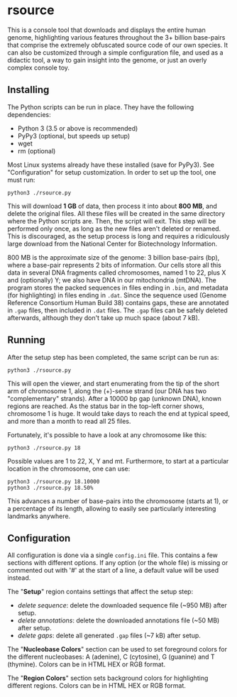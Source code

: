 # rsource

This is a console tool that downloads and displays the entire human genome,
highlighting various features throughout the 3+ billion base-pairs that comprise
the extremely obfuscated source code of our own species. It can also be customized
through a simple configuration file, and used as a didactic tool, a way to gain
insight into the genome, or just an overly complex console toy.

## Installing
The Python scripts can be run in place. They have the following dependencies:
 * Python 3 (3.5 or above is recommended)
 * PyPy3 (optional, but speeds up setup)
 * wget
 * rm (optional)

Most Linux systems already have these installed (save for PyPy3).
See "Configuration" for setup customization. In order to set up the tool, one must run:

    python3 ./rsource.py

This will download **1 GB** of data, then process it into about **800 MB**, and
delete the original files. All these files will be created in the same directory
where the Python scripts are. Then, the script will exit. This step will be
performed only once, as long as the new files aren't deleted or renamed. This is
discouraged, as the setup process is long and requires a ridiculously large download
from the National Center for Biotechnology Information.

800 MB is the approximate size of the genome: 3 billion base-pairs (bp), where
a base-pair represents 2 bits of information. Our cells store all this data in
several DNA fragments called chromosomes, named 1 to 22, plus X and (optionally) Y;
we also have DNA in our mitochondria (mtDNA). The program stores the packed
sequences in files ending in `.bin`, and metadata (for highlighting) in files
ending in `.dat`. Since the sequence used (Genome Reference Consortium Human Build 38)
contains gaps, these are annotated in `.gap` files, then included in `.dat` files.
The `.gap` files can be safely deleted afterwards, although they don't take up
much space (about 7 kB).

## Running
After the setup step has been completed, the same script can be run as:

    python3 ./rsource.py

This will open the viewer, and start enumerating from the tip of the short arm
of chromosome 1, along the (+)-sense strand (our DNA has two "complementary" strands).
After a 10000 bp gap (unknown DNA), known regions are reached. As the status bar
in the top-left corner shows, chromosome 1 is huge. It would take days to reach
the end at typical speed, and more than a month to read all 25 files.

Fortunately, it's possible to have a look at any chromosome like this:

    python3 ./rsource.py 18

Possible values are 1 to 22, X, Y and mt. Furthermore, to start at a particular
location in the chromosome, one can use:

    python3 ./rsource.py 18.10000
    python3 ./rsource.py 18.50%

This advances a number of base-pairs into the chromosome (starts at 1), or a
percentage of its length, allowing to easily see particularly interesting
landmarks anywhere.

## Configuration
All configuration is done via a single `config.ini` file. This contains a few
sections with different options. If any option (or the whole file) is missing or
commented out with '#' at the start of a line, a default value will be used instead.

The "**Setup**" region contains settings that affect the setup step:
 * *delete sequence*: delete the downloaded sequence file (~950 MB) after setup.
 * *delete annotations*: delete the downloaded annotations file (~50 MB) after setup.
 * *delete gaps*: delete all generated `.gap` files (~7 kB) after setup.

The "**Nucleobase Colors**" section can be used to set foreground colors for the
different nucleobases: A (adenine), C (cytosine), G (guanine) and T (thymine).
Colors can be in HTML HEX or RGB format.

The "**Region Colors**" section sets background colors for highlighting different
regions. Colors can be in HTML HEX or RGB format.
